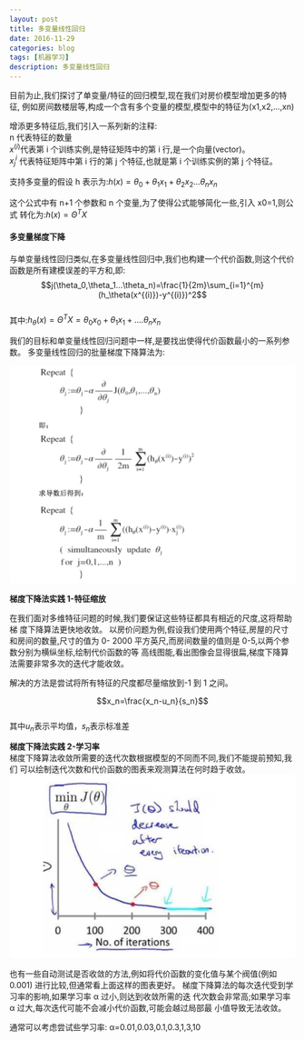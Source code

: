 ```yaml
---
layout: post
title: 多变量线性回归
date: 2016-11-29
categories: blog
tags: [机器学习]
description: 多变量线性回归
---
```




目前为止,我们探讨了单变量/特征的回归模型,现在我们对房价模型增加更多的特征, 例如房间数楼层等,构成一个含有多个变量的模型,模型中的特征为(x1,x2,...,xn)

增添更多特征后,我们引入一系列新的注释:    
n 代表特征的数量   
$x^{(i)}$代表第 i 个训练实例,是特征矩阵中的第 i 行,是一个向量(vector)。    
$x^i_j$ 代表特征矩阵中第 i 行的第 j 个特征,也就是第 i 个训练实例的第 j 个特征。

支持多变量的假设 h 表示为:$h(x)= \theta_0+\theta_1x_1+\theta_2x_2... \theta_nx_n$

这个公式中有 n+1 个参数和 n 个变量,为了使得公式能够简化一些,引入 x0=1,则公式
转化为:$h(x)=\Theta^TX$

#### 多变量梯度下降      

与单变量线性回归类似,在多变量线性回归中,我们也构建一个代价函数,则这个代价 函数是所有建模误差的平方和,即:    
$$j(\theta_0,\theta_1...\theta_n)=\frac{1}{2m}\sum_{i=1}^{m}(h_\theta(x^{(i)})-y^{(i)})^2$$      
其中:$h_\theta(x)=\Theta^TX=\theta_0x_0+\theta_1x_1+....\theta_nx_n$     

我们的目标和单变量线性回归问题中一样,是要找出使得代价函数最小的一系列参数。
多变量线性回归的批量梯度下降算法为:

![](https://raw.githubusercontent.com/whuhan2013/myImage/master/machineLearning/p9.png) 


**梯度下降法实践 1-特征缩放**      


在我们面对多维特征问题的时候,我们要保证这些特征都具有相近的尺度,这将帮助梯 度下降算法更快地收敛。
以房价问题为例,假设我们使用两个特征,房屋的尺寸和房间的数量,尺寸的值为 0- 2000 平方英尺,而房间数量的值则是 0-5,以两个参数分别为横纵坐标,绘制代价函数的等 高线图能,看出图像会显得很扁,梯度下降算法需要非常多次的迭代才能收敛。


解决的方法是尝试将所有特征的尺度都尽量缩放到-1 到 1 之间。    

$$x_n=\frac{x_n-u_n}{s_n}$$       
其中$u_n$表示平均值，$s_n$表示标准差       

**梯度下降法实践 2-学习率**      
梯度下降算法收敛所需要的迭代次数根据模型的不同而不同,我们不能提前预知,我们 可以绘制迭代次数和代价函数的图表来观测算法在何时趋于收敛。
![](https://raw.githubusercontent.com/whuhan2013/myImage/master/machineLearning/p10.png) 

也有一些自动测试是否收敛的方法,例如将代价函数的变化值与某个阀值(例如 0.001) 进行比较,但通常看上面这样的图表更好。
梯度下降算法的每次迭代受到学习率的影响,如果学习率 α 过小,则达到收敛所需的迭 代次数会非常高;如果学习率 α 过大,每次迭代可能不会减小代价函数,可能会越过局部最 小值导致无法收敛。

通常可以考虑尝试些学习率: α=0.01,0.03,0.1,0.3,1,3,10
 
 